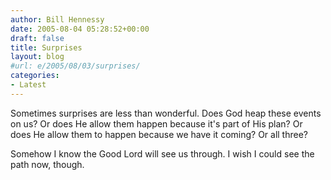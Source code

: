 ```yaml
---
author: Bill Hennessy
date: 2005-08-04 05:28:52+00:00
draft: false
title: Surprises
layout: blog
#url: e/2005/08/03/surprises/
categories:
- Latest
---
```


Sometimes surprises are less than wonderful.  Does God heap these events on us?  Or does He allow them happen because it's part of His plan?  Or does He allow them to happen because we have it coming?  Or all three?

Somehow I know the Good Lord will see us through.  I wish I could see the path now, though. 
